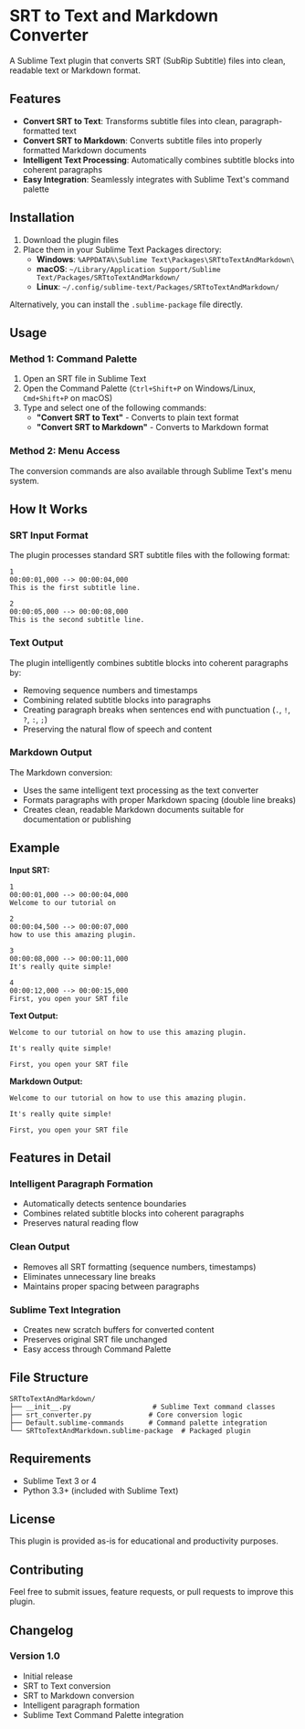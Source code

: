 # SRT to Text and Markdown Converter

A Sublime Text plugin that converts SRT (SubRip Subtitle) files into clean, readable text or Markdown format.

## Features

- **Convert SRT to Text**: Transforms subtitle files into clean, paragraph-formatted text
- **Convert SRT to Markdown**: Converts subtitle files into properly formatted Markdown documents
- **Intelligent Text Processing**: Automatically combines subtitle blocks into coherent paragraphs
- **Easy Integration**: Seamlessly integrates with Sublime Text's command palette

## Installation

1. Download the plugin files
2. Place them in your Sublime Text Packages directory:
   - **Windows**: `%APPDATA%\Sublime Text\Packages\SRTtoTextAndMarkdown\`
   - **macOS**: `~/Library/Application Support/Sublime Text/Packages/SRTtoTextAndMarkdown/`
   - **Linux**: `~/.config/sublime-text/Packages/SRTtoTextAndMarkdown/`

Alternatively, you can install the `.sublime-package` file directly.

## Usage

### Method 1: Command Palette
1. Open an SRT file in Sublime Text
2. Open the Command Palette (`Ctrl+Shift+P` on Windows/Linux, `Cmd+Shift+P` on macOS)
3. Type and select one of the following commands:
   - **"Convert SRT to Text"** - Converts to plain text format
   - **"Convert SRT to Markdown"** - Converts to Markdown format

### Method 2: Menu Access
The conversion commands are also available through Sublime Text's menu system.

## How It Works

### SRT Input Format
The plugin processes standard SRT subtitle files with the following format:
```
1
00:00:01,000 --> 00:00:04,000
This is the first subtitle line.

2
00:00:05,000 --> 00:00:08,000
This is the second subtitle line.
```

### Text Output
The plugin intelligently combines subtitle blocks into coherent paragraphs by:
- Removing sequence numbers and timestamps
- Combining related subtitle blocks into paragraphs
- Creating paragraph breaks when sentences end with punctuation (`.`, `!`, `?`, `:`, `;`)
- Preserving the natural flow of speech and content

### Markdown Output
The Markdown conversion:
- Uses the same intelligent text processing as the text converter
- Formats paragraphs with proper Markdown spacing (double line breaks)
- Creates clean, readable Markdown documents suitable for documentation or publishing

## Example

**Input SRT:**
```
1
00:00:01,000 --> 00:00:04,000
Welcome to our tutorial on

2
00:00:04,500 --> 00:00:07,000
how to use this amazing plugin.

3
00:00:08,000 --> 00:00:11,000
It's really quite simple!

4
00:00:12,000 --> 00:00:15,000
First, you open your SRT file
```

**Text Output:**
```
Welcome to our tutorial on how to use this amazing plugin.

It's really quite simple!

First, you open your SRT file
```

**Markdown Output:**
```
Welcome to our tutorial on how to use this amazing plugin.

It's really quite simple!

First, you open your SRT file
```

## Features in Detail

### Intelligent Paragraph Formation
- Automatically detects sentence boundaries
- Combines related subtitle blocks into coherent paragraphs
- Preserves natural reading flow

### Clean Output
- Removes all SRT formatting (sequence numbers, timestamps)
- Eliminates unnecessary line breaks
- Maintains proper spacing between paragraphs

### Sublime Text Integration
- Creates new scratch buffers for converted content
- Preserves original SRT file unchanged
- Easy access through Command Palette

## File Structure

```
SRTtoTextAndMarkdown/
├── __init__.py                    # Sublime Text command classes
├── srt_converter.py              # Core conversion logic
├── Default.sublime-commands      # Command palette integration
└── SRTtoTextAndMarkdown.sublime-package  # Packaged plugin
```

## Requirements

- Sublime Text 3 or 4
- Python 3.3+ (included with Sublime Text)

## License

This plugin is provided as-is for educational and productivity purposes.

## Contributing

Feel free to submit issues, feature requests, or pull requests to improve this plugin.

## Changelog

### Version 1.0
- Initial release
- SRT to Text conversion
- SRT to Markdown conversion
- Intelligent paragraph formation
- Sublime Text Command Palette integration
